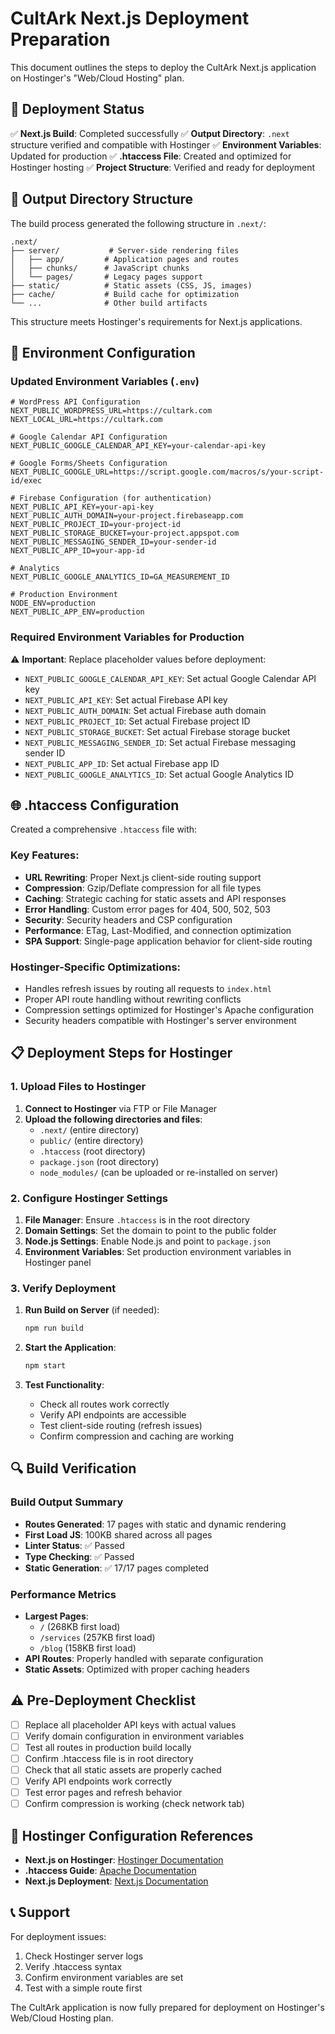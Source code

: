 # CultArk Next.js Deployment Preparation

This document outlines the steps to deploy the CultArk Next.js application on Hostinger's "Web/Cloud Hosting" plan.

## 🚀 Deployment Status

✅ **Next.js Build**: Completed successfully
✅ **Output Directory**: `.next` structure verified and compatible with Hostinger
✅ **Environment Variables**: Updated for production
✅ **.htaccess File**: Created and optimized for Hostinger hosting
✅ **Project Structure**: Verified and ready for deployment

## 📁 Output Directory Structure

The build process generated the following structure in `.next/`:

```
.next/
├── server/           # Server-side rendering files
│   ├── app/         # Application pages and routes
│   ├── chunks/      # JavaScript chunks
│   └── pages/       # Legacy pages support
├── static/          # Static assets (CSS, JS, images)
├── cache/           # Build cache for optimization
└── ...              # Other build artifacts
```

This structure meets Hostinger's requirements for Next.js applications.

## 🔧 Environment Configuration

### Updated Environment Variables (`.env`)

```env
# WordPress API Configuration
NEXT_PUBLIC_WORDPRESS_URL=https://cultark.com
NEXT_LOCAL_URL=https://cultark.com

# Google Calendar API Configuration
NEXT_PUBLIC_GOOGLE_CALENDAR_API_KEY=your-calendar-api-key

# Google Forms/Sheets Configuration
NEXT_PUBLIC_GOOGLE_URL=https://script.google.com/macros/s/your-script-id/exec

# Firebase Configuration (for authentication)
NEXT_PUBLIC_API_KEY=your-api-key
NEXT_PUBLIC_AUTH_DOMAIN=your-project.firebaseapp.com
NEXT_PUBLIC_PROJECT_ID=your-project-id
NEXT_PUBLIC_STORAGE_BUCKET=your-project.appspot.com
NEXT_PUBLIC_MESSAGING_SENDER_ID=your-sender-id
NEXT_PUBLIC_APP_ID=your-app-id

# Analytics
NEXT_PUBLIC_GOOGLE_ANALYTICS_ID=GA_MEASUREMENT_ID

# Production Environment
NODE_ENV=production
NEXT_PUBLIC_APP_ENV=production
```

### Required Environment Variables for Production

⚠️ **Important**: Replace placeholder values before deployment:

- `NEXT_PUBLIC_GOOGLE_CALENDAR_API_KEY`: Set actual Google Calendar API key
- `NEXT_PUBLIC_API_KEY`: Set actual Firebase API key
- `NEXT_PUBLIC_AUTH_DOMAIN`: Set actual Firebase auth domain
- `NEXT_PUBLIC_PROJECT_ID`: Set actual Firebase project ID
- `NEXT_PUBLIC_STORAGE_BUCKET`: Set actual Firebase storage bucket
- `NEXT_PUBLIC_MESSAGING_SENDER_ID`: Set actual Firebase messaging sender ID
- `NEXT_PUBLIC_APP_ID`: Set actual Firebase app ID
- `NEXT_PUBLIC_GOOGLE_ANALYTICS_ID`: Set actual Google Analytics ID

## 🌐 .htaccess Configuration

Created a comprehensive `.htaccess` file with:

### Key Features:
- **URL Rewriting**: Proper Next.js client-side routing support
- **Compression**: Gzip/Deflate compression for all file types
- **Caching**: Strategic caching for static assets and API responses
- **Error Handling**: Custom error pages for 404, 500, 502, 503
- **Security**: Security headers and CSP configuration
- **Performance**: ETag, Last-Modified, and connection optimization
- **SPA Support**: Single-page application behavior for client-side routing

### Hostinger-Specific Optimizations:
- Handles refresh issues by routing all requests to `index.html`
- Proper API route handling without rewriting conflicts
- Compression settings optimized for Hostinger's Apache configuration
- Security headers compatible with Hostinger's server environment

## 📋 Deployment Steps for Hostinger

### 1. Upload Files to Hostinger

1. **Connect to Hostinger** via FTP or File Manager
2. **Upload the following directories and files**:
   - `.next/` (entire directory)
   - `public/` (entire directory)
   - `.htaccess` (root directory)
   - `package.json` (root directory)
   - `node_modules/` (can be uploaded or re-installed on server)

### 2. Configure Hostinger Settings

1. **File Manager**: Ensure `.htaccess` is in the root directory
2. **Domain Settings**: Set the domain to point to the public folder
3. **Node.js Settings**: Enable Node.js and point to `package.json`
4. **Environment Variables**: Set production environment variables in Hostinger panel

### 3. Verify Deployment

1. **Run Build on Server** (if needed):
   ```bash
   npm run build
   ```

2. **Start the Application**:
   ```bash
   npm start
   ```

3. **Test Functionality**:
   - Check all routes work correctly
   - Verify API endpoints are accessible
   - Test client-side routing (refresh issues)
   - Confirm compression and caching are working

## 🔍 Build Verification

### Build Output Summary

- **Routes Generated**: 17 pages with static and dynamic rendering
- **First Load JS**: 100KB shared across all pages
- **Linter Status**: ✅ Passed
- **Type Checking**: ✅ Passed
- **Static Generation**: ✅ 17/17 pages completed

### Performance Metrics

- **Largest Pages**: 
  - `/` (268KB first load)
  - `/services` (257KB first load)
  - `/blog` (158KB first load)
- **API Routes**: Properly handled with separate configuration
- **Static Assets**: Optimized with proper caching headers

## ⚠️ Pre-Deployment Checklist

- [ ] Replace all placeholder API keys with actual values
- [ ] Verify domain configuration in environment variables
- [ ] Test all routes in production build locally
- [ ] Confirm .htaccess file is in root directory
- [ ] Check that all static assets are properly cached
- [ ] Verify API endpoints work correctly
- [ ] Test error pages and refresh behavior
- [ ] Confirm compression is working (check network tab)

## 🔗 Hostinger Configuration References

- **Next.js on Hostinger**: [Hostinger Documentation](https://www.hostinger.com/tutorials/nextjs-hosting)
- **.htaccess Guide**: [Apache Documentation](https://httpd.apache.org/docs/)
- **Next.js Deployment**: [Next.js Documentation](https://nextjs.org/docs/deployment)

## 📞 Support

For deployment issues:
1. Check Hostinger server logs
2. Verify .htaccess syntax
3. Confirm environment variables are set
4. Test with a simple route first

The CultArk application is now fully prepared for deployment on Hostinger's Web/Cloud Hosting plan.